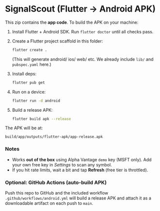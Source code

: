# SignalScout (Flutter → Android APK)

This zip contains the **app code**. To build the APK on your machine:

1) Install Flutter + Android SDK. Run `flutter doctor` until all checks pass.
2) Create a Flutter project scaffold in this folder:
   ```bash
   flutter create .
   ```
   (This will generate android/ ios/ web/ etc. We already include `lib/` and `pubspec.yaml` here.)

3) Install deps:
   ```bash
   flutter pub get
   ```

4) Run on a device:
   ```bash
   flutter run -d android
   ```

5) Build a release APK:
   ```bash
   flutter build apk --release
   ```

The APK will be at:
```
build/app/outputs/flutter-apk/app-release.apk
```

### Notes
- Works **out of the box** using Alpha Vantage `demo` key (MSFT only). Add your own free key in *Settings* to scan any symbol.
- If you hit rate limits, wait a bit and tap **Refresh** (free tier is throttled).

### Optional: GitHub Actions (auto-build APK)
Push this repo to GitHub and the included workflow `.github/workflows/android.yml` will build a release APK and attach it as a downloadable artifact on each push to `main`.
